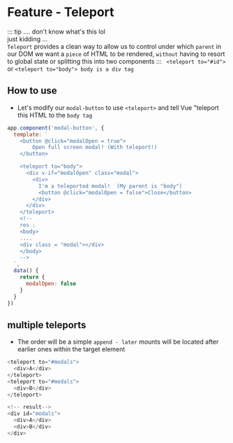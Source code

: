 # Feature - Teleport

::: tip
 .... don't know what's this lol  
 just kidding ...   
 `Teleport` provides a clean way to allow us to control under which `parent` in our DOM we want a `piece` of HTML to be rendered, `without` having to resort to global state or splitting this into two components
:::
` <teleport to="#id">` or `<teleport to="body"> body is a div tag`
## How to use
- Let's modify our `modal-button` to use `<teleport>` and tell Vue "teleport this HTML to the `body tag` 
``` js
app.component('modal-button', {
  template: `
    <button @click="modalOpen = true">
        Open full screen modal! (With teleport!)
    </button>

    <teleport to="body">
      <div v-if="modalOpen" class="modal">
        <div>
          I'm a teleported modal!  (My parent is "body")
          <button @click="modalOpen = false">Close</button>
        </div>
      </div>
    </teleport>
    <!-- 
    res :
    <body>
    ....
    <div class = "modal"></div>
    </body>
    -->
  `,
  data() {
    return {
      modalOpen: false
    }
  }
})
```

## multiple teleports
-  The order will be a simple `append - later` mounts will be located after earlier ones within the target element
``` js
<teleport to="#modals">
  <div>A</div>
</teleport>
<teleport to="#modals">
  <div>B</div>
</teleport>

<!-- result-->
<div id="modals">
  <div>A</div>
  <div>B</div>
</div>
```